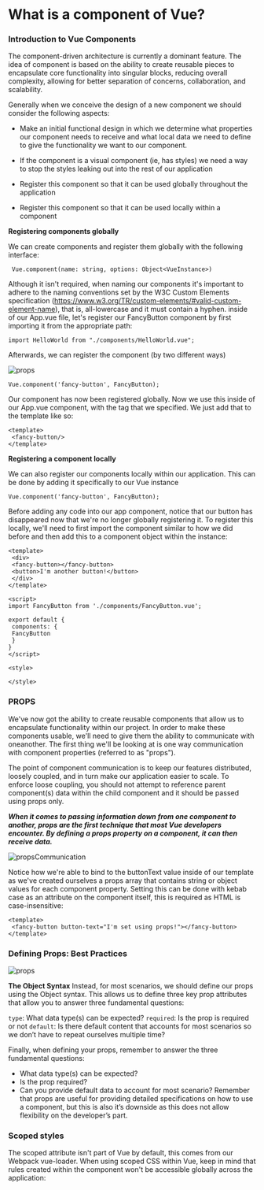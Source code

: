 # What is a component of Vue?

### Introduction to Vue Components

The component-driven architecture is currently a dominant feature. The idea of component is based on the ability to create reusable pieces to encapsulate core functionality into singular blocks, reducing overall complexity, allowing for better separation of concerns, collaboration, and scalability.

Generally when we conceive the design of a new component we should consider the following aspects:

- Make an initial functional design in which we determine what properties our component needs to receive and what local data we need to define to give the functionality we want to our component.

- If the component is a visual component (ie, has styles) we need a way to stop the styles leaking out into the rest of our application

- Register this component so that it can be used globally throughout the application

- Register this component so that it can be used locally within a component

**Registering components globally**

We can create components and register them globally with the following interface:
```
 Vue.component(name: string, options: Object<VueInstance>)
```
Although it isn't required, when naming our components it's important to adhere to the naming conventions set by the W3C Custom Elements specification (https://www.w3.org/TR/custom-elements/#valid-custom-element-name), that is, all-lowercase and it must contain a hyphen.
inside of our App.vue file, let's register our FancyButton component by first importing it from the appropriate path:

```
import HelloWorld from "./components/HelloWorld.vue";
```
Afterwards, we can register the component (by two different ways)

![props](../assets/class4/registerComponent.png)

```
Vue.component('fancy-button', FancyButton);
```


Our component has now been registered globally. Now we use this inside of our App.vue component, with the tag that we specified. We just add that to the template like so:

```
<template>
 <fancy-button/>
</template>
```
**Registering a component locally**

We can also register our components locally within our application. This can be done by adding it specifically to our Vue instance

```
Vue.component('fancy-button', FancyButton);
```
Before adding any code into our app component, notice that our button has disappeared now that we're no longer globally registering it. To register this locally, we'll need to first import the component similar to how we did before and then add this to a component object within the instance:

```
<template>
 <div>
 <fancy-button></fancy-button>
 <button>I'm another button!</button>
 </div>
</template>

<script>
import FancyButton from './components/FancyButton.vue';

export default {
 components: {
 FancyButton
 }
}
</script>

<style>

</style>
```


### PROPS

We've now got the ability to create reusable components that allow us to encapsulate functionality within our project. In order to make these components usable, we'll need to give them the ability to communicate with oneanother. The first thing we'll be looking at is one way communication with component properties (referred to as "props").

The point of component communication is to keep our features distributed, loosely coupled, and in turn make our application easier to scale. To enforce loose coupling, you should not attempt to reference parent component(s) data within the child component and it should be passed using props only.

***When it comes to passing information down from one component to another, props are the first technique that most Vue developers encounter. By defining a props property on a component, it can then receive data.***

![propsCommunication](../assets/class4/propsCommunication.png)

Notice how we're able to bind to the buttonText value inside of our template as we've created ourselves a props array that contains string or object values for each component property. Setting this can be done with kebab case as an attribute on the component itself, this is required as HTML is case-insensitive:

```
<template>
 <fancy-button button-text="I'm set using props!"></fancy-button>
</template>
```


### Defining Props: Best Practices
![props](../assets/class4/propsComponent.jpg)

**The Object Syntax**
Instead, for most scenarios, we should define our props using the Object syntax. This allows us to define three key prop attributes that allow you to answer three fundamental questions:

```type```: What data type(s) can be expected?
```required```: Is the prop is required or not
```default```: Is there default content that accounts for most scenarios so we don’t have to repeat ourselves multiple time?

Finally, when defining your props, remember to answer the three fundamental questions:

- What data type(s) can be expected?
- Is the prop required?
- Can you provide default data to account for most scenario?
Remember that props are useful for providing detailed specifications on how to use a component, but this is also it’s downside as this does not allow flexibility on the developer’s part.

### Scoped styles

The scoped attribute isn't part of Vue by default, this comes from our Webpack vue-loader. 
When using scoped CSS within Vue, keep in mind that rules created within the component won't be accessible globally across the application: